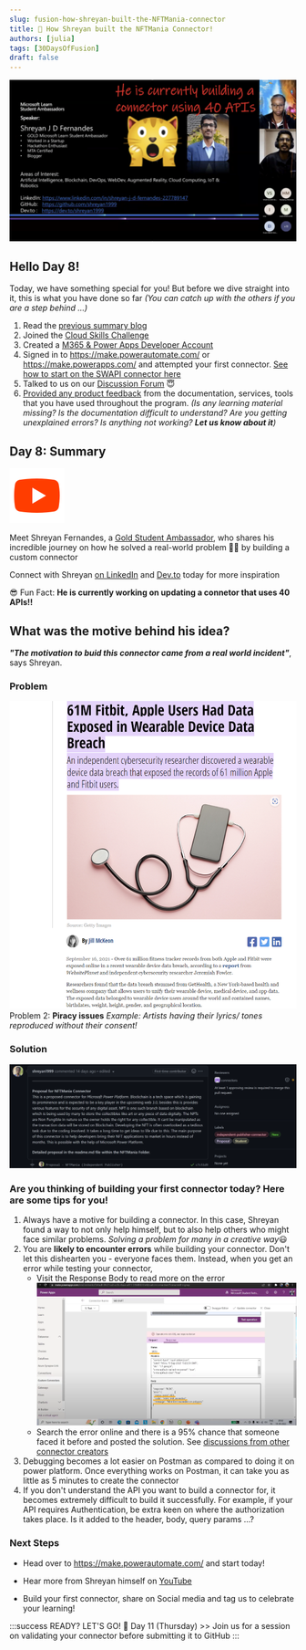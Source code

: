 ```yaml
---
slug: fusion-how-shreyan-built-the-NFTMania-connector
title: 🔌 How Shreyan built the NFTMania Connector!
authors: [julia]
tags: [30DaysOfFusion]
draft: false
---
```



<head>
  <meta name="twitter:url" content="https://microsoft.github.io/30daysof/docs/roadmaps/fusion" />
  <meta name="twitter:title" content="How-Shreyan-Built-The-NFTMania-Connector" />
  <meta name="twitter:description" content="Join us SHREYAN FERNANDED as he shares his experience building and submitting a custom connector" />
  <meta name="twitter:image" content="https://microsoft.github.io/30daysof/assets/images/intro-slide-2ef0844315acf6f541caf5869da84f51.png" />
  <meta name="twitter:card" content="summary_large_image" />
  <meta name="twitter:creator" content="@juliamuiruri4" />
  <meta name="twitter:site" content="@AzureAdvocates" /> 
  <link rel="canonical" href="https://aka.ms/TheConnectorHackathon" />
</head>

![Meet Shreyan Fernandes](../fusion/img/intro-slide.png)

## Hello Day 8! 

Today, we have something special for you! But before we dive straight into it, this is what you have done so far _(You can catch up with the others if you are a step behind ...)_

1. Read the [previous summary blog](https://microsoft.github.io/30daysof/blog/fusion-build-a-connector-from-OpenAPI-file/?WT.mc_id=academic-73999-juliamuiruri)
1. Joined the [Cloud Skills Challenge](https://aka.ms/ConnectorSkillsChallenge)
1. Created a [M365 & Power Apps Developer Account](https://techcommunity.microsoft.com/t5/educator-developer-blog/recap-of-day-2-onboarding-session-30days-of-learning-nigeria/ba-p/3490280?WT.mc_id=academic-0000-juliamuiruri)
1. Signed in to https://make.powerautomate.com/ or https://make.powerapps.com/ and attempted your first connector. [See how to start on the SWAPI connector here](https://youtu.be/CMCuNYVW4B0)
1. Talked to us on our [Discussion Forum](https://github.com/microsoft/30daysof/discussions/16) 😇
1. [Provided any product feedback](https://github.com/microsoft/30daysof/discussions/16#discussioncomment-3650962) from the documentation, services, tools that you have used throughout the program. _(Is any learning material missing? Is the documentation difficult to understand? Are you getting unexplained errors? Is anything not working? **Let us know about it**)_

## Day 8: Summary
[![YouTube](../fusion/img/icons8-youtube.svg "Watch the recording on YouTube")](https://youtu.be/fShDeY7jmog)

Meet Shreyan Fernandes, a [Gold Student Ambassador](https://studentambassadors.microsoft.com/?WT.mc_id=academic-0000-juliamuiruri), who shares his incredible journey on how he solved a real-world problem 🦸‍♂️ by building a custom connector 

Connect with Shreyan [on LinkedIn](https://www.linkedin.com/in/shreyan-j-d-fernandes-227789147/) and [Dev.to](https://dev.to/shreyan1999) today for more inspiration

😎 Fun Fact: **He is currently working on updating a connetor that uses 40 APIs!!**

## What was the motive behind his idea?
**_"The motivation to buid this connector came from a real world incident"_**, says Shreyan.

### Problem
![Data breach news](../fusion/img/problem-statement.png)
Problem 2: **Piracy issues** _Example: Artists having their lyrics/ tones reproduced without their consent!_

### Solution
![Proposal for NFTMania Connector](../fusion/img/proposal-for-NFTMania.png)

### Are you thinking of building your first connector today? Here are some tips for you!
1. Always have a motive for building a connector. In this case, Shreyan found a way to not only help himself, but to also help others who might face similar problems. _Solving a problem for many in a creative way_😃
1. You are **likely to encounter errors** while building your connector. Don't let this dishearten you - everyone faces them. Instead, when you get an error while testing your connector,
    - Visit the Response Body to read more on the error
    ![Debugging on power platform](../fusion/img/error-details.png)
    - Search the error online and there is a 95% chance that someone faced it before and posted the solution. See [discussions from other connector creators](https://github.com/microsoft/PowerPlatformConnectors/discussions?WT.mc_id=academic-73999-juliamuiruri)
1. Debugging becomes a lot easier on Postman as compared to doing it on power platform. Once everything works on Postman, it can take you as little as 5 minutes to create the connector
1. If you don't understand the API you want to build a connector for, it becomes extremely difficult to build it successfully. For example, if your API requires Authentication, be extra keen on where the authorization takes place. Is it added to the header, body, query params ...?


### Next Steps
- Head over to https://make.powerautomate.com/ and start today!

- Hear more from Shreyan himself on [YouTube](https://youtu.be/fShDeY7jmog)

- Build your first connector, share on Social media and tag us to celebrate your learning!

:::success READY? LET'S GO! 🎉
Day 11 (Thursday) >> Join us for a session on validating your connector before submitting it to GitHub
:::